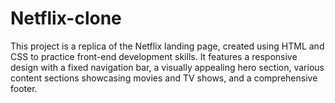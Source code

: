 # Netflix-clone
This project is a replica of the Netflix landing page, created using HTML and CSS to practice front-end development skills. It features a responsive design with a fixed navigation bar, a visually appealing hero section, various content sections showcasing movies and TV shows, and a comprehensive footer. 
